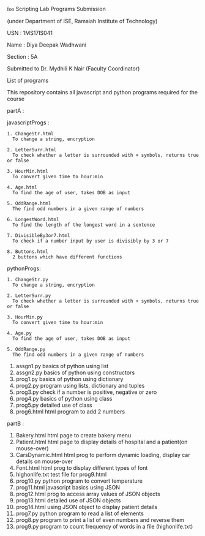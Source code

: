 <span style="font-family: 'Lucida Console';">foo</span>
Scripting Lab Programs Submission

(under Department of ISE, Ramaiah Institute of Technology)

USN : 1MS17IS041

Name : Diya Deepak Wadhwani

Section : 5A

Submitted to Dr. Mydhili K Nair (Faculty Coordinator)

List of programs


This repository contains all javascript and python programs required for the course

partA :

  javascriptProgs :
  
    1. ChangeStr.html
      To change a string, encryption
      
    2. LetterSurr.html
      To check whether a letter is surrounded with + symbols, returns true or false
    
    3. HourMin.html
      To convert given time to hour:min
    
    4. Age.html
      To find the age of user, takes DOB as input
    
    5. OddRange.html
      The find odd numbers in a given range of numbers
    
    6. LongestWord.html
      To find the length of the longest word in a sentence
    
    7. DivisibleBy3or7.html
      To check if a number input by user is divisibly by 3 or 7
    
    8. Buttons.html
      2 buttons which have different functions
  
  pythonProgs:
    
    1. ChangeStr.py
      To change a string, encryption
    
    2. LetterSurr.py
      To check whether a letter is surrounded with + symbols, returns true or false
    
    3. HourMin.py
      To convert given time to hour:min
    
    4. Age.py
      To find the age of user, takes DOB as input
    
    5. OddRange.py
      The find odd numbers in a given range of numbers
  
  1. assgn1.py
    basics of python using list
  2. assgn2.py
    basics of python using constructors
  3. prog1.py
    basics of python using dictionary
  4. prog2.py
    program using lists, dictionary and tuples
  5. prog3.py
    check if a number is positive, negative or zero
  6. prog4.py
    basics of python using class
  7. prog5.py
    detailed use of class
  8. prog6.html
    html program to add 2 numbers

partB :

  1. Bakery.html
    html page to create bakery menu
  2. Patient.html
    html page to display details of hospital and a patient(on mouse-over)
  3. CarsDynamic.html
    html prog to perform dynamic loading, display car details on mouse-over
  4. Font.html
    html prog to display different types of font
  5. highonlife.txt
    test file for prog9.html
  6. prog10.py
    python program to convert temperature
  7. prog11.html
    javascript basics using JSON
  8. prog12.html
    prog to access array values of JSON objects
  9. prog13.html
    detailed use of JSON objects
  10. prog14.html
    using JSON object to display patient details
  11. prog7.py
    python program to read a list of elements
  12. prog8.py
    program to print a list of even numbers and reverse them
  13. prog9.py
    program to count frequency of words in a file (highonlife.txt)
    
